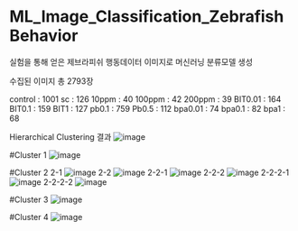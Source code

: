 # ML_Image_Classification_ZebrafishBehavior
실험을 통해 얻은 제브라피쉬 행동데이터 이미지로 머신러닝 분류모델 생성

수집된 이미지 총 2793장

control : 1001
sc : 126
10ppm : 40
100ppm : 42
200ppm : 39
BIT0.01 : 164
BIT0.1 : 159
BIT1 : 127
pb0.1 : 759
Pb0.5 : 112
bpa0.01 : 74
bpa0.1 : 82
bpa1 : 68

Hierarchical Clustering 결과
![image](https://user-images.githubusercontent.com/39324421/114260296-de9d4300-9a0e-11eb-8870-8bb6a5e1d144.png)

#Cluster 1
![image](https://user-images.githubusercontent.com/39324421/114260043-5b2f2200-9a0d-11eb-9c82-3ae1102b0a38.png)

#Cluster 2
2-1
![image](https://user-images.githubusercontent.com/39324421/114260046-5f5b3f80-9a0d-11eb-9fef-b52c30ff797e.png)
2-2
![image](https://user-images.githubusercontent.com/39324421/114260117-e3152c00-9a0d-11eb-901a-61330b723522.png)
2-2-1
![image](https://user-images.githubusercontent.com/39324421/114260122-eb6d6700-9a0d-11eb-8be5-05c015390a86.png)
2-2-2
![image](https://user-images.githubusercontent.com/39324421/114260125-f0cab180-9a0d-11eb-9a06-fbc638f7603b.png)
2-2-2-1
![image](https://user-images.githubusercontent.com/39324421/114260139-f627fc00-9a0d-11eb-8e6c-72ea9ec4568f.png)
2-2-2-2
![image](https://user-images.githubusercontent.com/39324421/114260142-f88a5600-9a0d-11eb-8b0c-0b964c12b597.png)

#Cluster 3
![image](https://user-images.githubusercontent.com/39324421/114260133-f4f6cf00-9a0d-11eb-8fe4-6c220550ed1d.png)

#Cluster 4
![image](https://user-images.githubusercontent.com/39324421/114260124-ef00ee00-9a0d-11eb-8f0e-a41c0e5e4b69.png)

